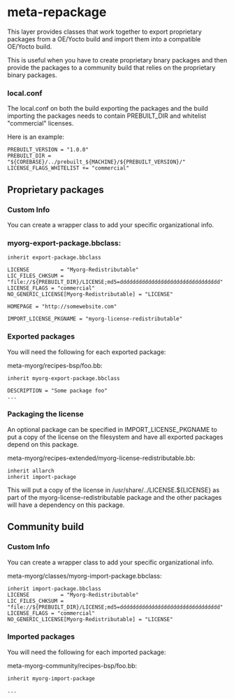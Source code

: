 # meta-repackage

This layer provides classes that work together to export proprietary packages
from a OE/Yocto build and import them into a compatible OE/Yocto build.

This is useful when you have to create proprietary bnary packages and then
provide the packages to a community build that relies on the proprietary 
binary packages.

### local.conf

The local.conf on both the build exporting the packages and the build importing
the packages needs to contain PREBUILT_DIR and whitelist "commercial" licenses.

Here is an example:
```
PREBUILT_VERSION = "1.0.0"
PREBUILT_DIR = "${COREBASE}/../prebuilt_${MACHINE}/${PREBUILT_VERSION}/"
LICENSE_FLAGS_WHITELIST += "commercial"
```

## Proprietary packages

### Custom Info

You can create a wrapper class to add your specific organizational info.

### myorg-export-package.bbclass:
```
inherit export-package.bbclass

LICENSE          = "Myorg-Redistributable"
LIC_FILES_CHKSUM = "file://${PREBUILT_DIR}/LICENSE;md5=dddddddddddddddddddddddddddddddd"
LICENSE_FLAGS = "commercial"
NO_GENERIC_LICENSE[Myorg-Redistributable] = "LICENSE"

HOMEPAGE = "http://somewebsite.com"

IMPORT_LICENSE_PKGNAME = "myorg-license-redistributable"
```

### Exported packages
You will need the following for each exported package:

meta-myorg/recipes-bsp/foo.bb:
```
inherit myorg-export-package.bbclass

DESCRIPTION = "Some package foo"
...
```

### Packaging the license

An optional package can be specified in IMPORT_LICENSE_PKGNAME
to put a copy of the license on the filesystem and have all
exported packages depend on this package.

meta-myorg/recipes-extended/myorg-license-redistributable.bb:
```
inherit allarch
inherit import-package
```

This will put a copy of the license in /usr/share/../LICENSE.${LICENSE}
as part of the myorg-license-redistributable package and the other packages
will have a dependency on this package.  

## Community build

### Custom Info

You can create a wrapper class to add your specific organizational info.

meta-myorg/classes/myorg-import-package.bbclass:
```
inherit import-package.bbclass
LICENSE          = "Myorg-Redistributable"
LIC_FILES_CHKSUM = "file://${PREBUILT_DIR}/LICENSE;md5=dddddddddddddddddddddddddddddddd"
LICENSE_FLAGS = "commercial"
NO_GENERIC_LICENSE[Myorg-Redistributable] = "LICENSE"
```

### Imported packages
You will need the following for each imported package:

meta-myorg-community/recipes-bsp/foo.bb:
```
inherit myorg-import-package

...
```
